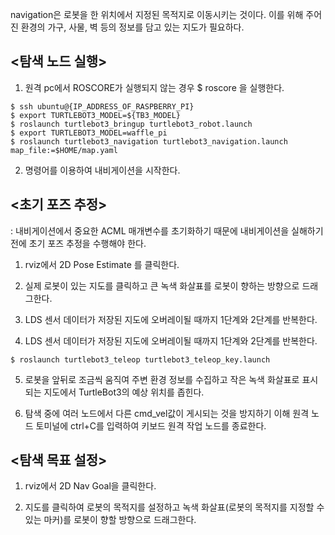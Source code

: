 navigation은 로봇을 한 위치에서 지정된 목적지로 이동시키는 것이다. 이를 위해 주어진 환경의 가구, 사물, 벽 등의 정보를 담고 있는 지도가 필요하다. 

<탐색 노드 실행>
----------------------
1. 원격 pc에서 ROSCORE가 실행되지 않는 경우 $ roscore 을 실행한다. 
```
$ ssh ubuntu@{IP_ADDRESS_OF_RASPBERRY_PI}
$ export TURTLEBOT3_MODEL=${TB3_MODEL}
$ roslaunch turtlebot3_bringup turtlebot3_robot.launch
$ export TURTLEBOT3_MODEL=waffle_pi
$ roslaunch turtlebot3_navigation turtlebot3_navigation.launch map_file:=$HOME/map.yaml
```
2. 명령어를 이용하여 내비게이션을 시작한다.

<초기 포즈 추정>
-----------------------
: 내비게이션에서 중요한 ACML 매개변수를 초기화하기 때문에 내비게이션을 실해하기 전에 초기 포즈 추정을 수행해야 한다. 

1. rviz에서 2D Pose Estimate 를 클릭한다.

2. 실제 로봇이 있는 지도를 클릭하고 큰 녹색 화살표를 로봇이 향하는 방향으로 드래그한다.

3. LDS 센서 데이터가 저장된 지도에 오버레이될 때까지 1단계와 2단계를 반복한다.

4. LDS 센서 데이터가 저장된 지도에 오버레이될 때까지 1단계와 2단계를 반복한다.
```
$ roslaunch turtlebot3_teleop turtlebot3_teleop_key.launch
```
5. 로봇을 앞뒤로 조금씩 움직여 주변 환경 정보를 수집하고 작은 녹색 화살표로 표시되는 지도에서 TurtleBot3의 예상 위치를 좁힌다.

6. 탐색 중에 여러 노드에서 다른 cmd_vel값이 게시되는 것을 방지하기 이해 원격 노드 토미널에 ctrl+C를 입력하여 키보드 원격 작업 노드를 종료한다.

<탐색 목표 설정>
----------------------------

1. rviz에서 2D Nav Goal을 클릭한다.

2. 지도를 클릭하여 로봇의 목적지를 설정하고 녹색 화살표(로봇의 목적지를 지정할 수 있는 마커)를 로봇이 향할 방향으로 드래그한다. 

